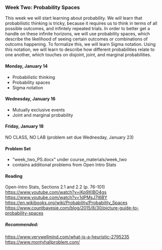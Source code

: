 ### Week Two: Probability Spaces

This week we will start learning about probability. We will learn that probabilistic thinking is tricky, because it requires us to think in terms of all possible outcomes, and infintely repeated trials. In order to better get a handle on these infinite horizons, we will use probability spaces, which describe the likelihood of seeing certain outcomes or combinations of outcoms happening. To formalize this, we will learn Sigma notation. Using this notation, we will learn to describe how different probabilities relate to one another, which touches on disjoint, joint, and marginal probabilities.

#### Monday, January 14
* Probabilistic thinking
* Probability spaces
* Sigma notation

#### Wednesday, January 16
* Mutually exclusive events
* Joint and marginal probability

#### Friday, January 18
NO CLASS, NO LAB (problem set due Wednesday, January 23)

#### Problem Set
* "week_two_PS.docx" under course_materials/week_two
* contains additional problems from Open Intro Stats


#### Reading
Open-Intro Stats, Sections 2.1 and 2.2 (p. 76-101)  
https://www.youtube.com/watch?v=iKp9XIBO4gs  
https://www.youtube.com/watch?v=1dPMsJ7I6BY  
https://en.wikibooks.org/wiki/Probability/Probability_Spaces  
https://www.countbayesie.com/blog/2015/8/30/picture-guide-to-probability-spaces

##### Recommended:
https://www.verywellmind.com/what-is-a-heuristic-2795235
https://www.montyhallproblem.com/
